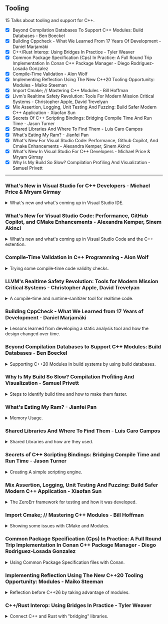 <!--
// cSpell:ignore Qlibs fftw rtsan noundef dispatchv resultv Wfunction Wperf nonallocating Wunknown perfetto IWYU Wirth valgrind dhat jemalloc lfoo Xlinker lopencv Luabind chaiscript monostate libfuzzer lclang fuzztest cxxmodules RTTR repr rustc
-->

<link rel="stylesheet" type="text/css" href="../../markdown-style.css">

## Tooling

<summary>
15 Talks about tooling and support for C++.
</summary>

- [x] Beyond Compilation Databases To Support C++ Modules: Build Databases - Ben Boeckel
- [x] Building Cppcheck - What We Learned From 17 Years Of Development - Daniel Marjamäki
- [x] C++/Rust Interop: Using Bridges In Practice - Tyler Weaver
- [x] Common Package Specification (Cps) In Practice: A Full Round Trip Implementation In Conan C++ Package Manager - Diego Rodriguez-Losada Gonzalez
- [x] Compile-Time Validation - Alon Wolf
- [x] Implementing Reflection Using The New C++20 Tooling Opportunity: Modules - Maiko Steeman
- [x] Import Cmake; // Mastering C++ Modules - Bill Hoffman
- [x] Llvm's Realtime Safety Revolution: Tools For Modern Mission Critical Systems - Christopher Apple, David Trevelyan
- [x] Mix Assertion, Logging, Unit Testing And Fuzzing: Build Safer Modern C++ Application - Xiaofan Sun
- [x] Secrets Of C++ Scripting Bindings: Bridging Compile Time And Run Time - Jason Turner
- [x] Shared Libraries And Where To Find Them - Luis Caro Campos
- [x] What's Eating My Ram? - Jianfei Pan
- [x] What's New For Visual Studio Code: Performance, Github Copilot, And Cmake Enhancements - Alexandra Kemper, Sinem Akinci
- [x] What's New In Visual Studio For C++ Developers - Michael Price & Mryam Girmay
- [x] Why Is My Build So Slow? Compilation Profiling And Visualization - Samuel Privett

---

### What's New in Visual Studio for C++ Developers - Michael Price & Mryam Girmay

<details>
<summary>
What's new and what's coming up in Visual Studio IDE.
</summary>

[What's New in Visual Studio for C++ Developers](https://youtu.be/Ulq3yUANeCA?si=voZfhAjwwzOx_544), [event](https://cppcon2024.sched.com/event/1gZgR/whats-new-in-visual-studio-for-c-developers), [slides](https://github.com/CppCon/CppCon2024/blob/main/Presentations/What's_New_in_Visual_Studio_For_Cpp_Developers.pdf)

The yearly talk by the Visual Studio team in Microsoft

#### Productivity

Github Copilot will be bundled with visual studio, mainly as a chatbot and editor suggestion. requires license from github. combines context from the project and opened files. we can also add context to the project with the ".github/copilot-instructions.md" file.\
We can ask copilot to improve memory layout for our classes, or to ask it to reduce the build time (with build insight).

> Build Insights - Analyze and optimize your build
>
> - Detailed analytics about your C++ builds
> - Integrated into Visual Studio
> - Visualize your include tree
> - Identify "expensive" included files
> - Find inlined functions that bloat your binaries

#### Game Development

direct support for unreal engine 5 projects, better integration and a dedicated toolbar.

#### MSVC Toolchain

improved support for C++23 features, work towards C++26 features. improvements to the address sanitizer, also integrated with copilot.\
better integration with the vcpkg package manager.

#### Debugging, Cross-Platform & Source Control

> - CMake Debugger in Visual Studio
> - Remote File Explorer for Linux
> - Target View Improvements
> - Automatically Install WSL from Visual Studio
> - Debug Linux Console Apps in Integrated Terminal

Better source control integration with popular repository hosting platforms. more copilot stuff to create commit messages.\
Better experience for connecting to remote server systems. also running tests on remote machines and modify files over there.

</details>

### What's New for Visual Studio Code: Performance, GitHub Copilot, and CMake Enhancements - Alexandra Kemper, Sinem Akinci

<details>
<summary>
What's new and what's coming up in Visual Studio Code and the C++ extention.
</summary>

[What's New for Visual Studio Code: Performance, GitHub Copilot, and CMake Enhancements](https://youtu.be/pjarNT2YgSQ?si=Q5n85mH93Q3Ppxzu), [event](https://cppcon2024.sched.com/event/1gZgQ/whats-new-for-visual-studio-code-performance-github-copilot-and-cmake-enhancements), [slides](https://github.com/CppCon/CppCon2024/blob/main/Presentations/What's_New_For_Visual_Studio_Code.pdf).

github copilot integration, cmake, etc...

adding fuzzy search support, making intelliSense faster, faster project start up.

chat copilot context using participants in the chat, commands with the `/` prefix like "/fix", "/explain" and "/tests".

better cmake presets, workflows. multi window support.

support for LLMs for vsCode extensions - language model API. chat participants and API changes.

</details>

### Compile-Time Validation in C++ Programming - Alon Wolf

<details>
<summary>
Trying some compile-time code validity checks.
</summary>

[Compile-Time Validation in C++ Programming](https://youtu.be/jDn0rxWr0RY?si=h6p5wxMOovSG-iDh),[slides](https://github.com/CppCon/CppCon2024/blob/main/Presentations/Compile-Time_Validation.pdf), [event](https://cppcon2024.sched.com/event/1gZgF/compile-time-validation).

starting with some definitions by ISO or wikipedia:

> - Software Validation: - "Confirmation, through the provision of objective evidence, that the requirements for a specific intended use or application have been fulfilled"
> - Security "Resistance to intentional, unauthorized act(s) designed to cause harm or damage to a system"
> - Memory Safety - "Memory safety is the state of being protected from various software bugs and security vulnerabilities when dealing with memory access, such as buffer overflows and dangling pointers"
> - Software Safety - Ability of software to be free from unacceptable risk. [...] It is the ability of software to resist failure and malfunctions that can lead to death or serious injury to people, loss or severe damage to property, or severe environmental harm."

we can have memory safety issues, such as memory invalidation (through pointers, references, iterators) or going out of bounds. we can also have options for arbitrary code injections from user input.

```cpp
void foo() {
    vector<int> vec = { 0, 1, 2, /*...*/ };
    auto& ref = vec[0];
    vec.push_back(42);
    cout << ref; // ref may be invalid
}

void foo() {
    int index, value;
    cin >> index >> value;
    vector<int> vec = { 0, 1, /* ... */ };
    vec[index] = value;
}

void foo() {
    string str;
    cin >> str;
    db.run("SELECT * FROM Users WHERE name = " + str);
}
```

different kinds of application have different performance needs and focuses, some require low latency, some must have high throughput and scalability, while others focus on battery usage or electricity consumption.

validations can be done before executing the code (static, compile time) or during (runtime). compile time checks are a subset of static checks.

for example, we can have this code, a potential out-of-bounds access, we can check this statically, but there's also a runtime bounds check with the <cpp>at()</cpp> method of the container.

```cpp
void foo1(){
    std::vector<int> vec = get_vec();
    size_t index = get_index();
    vec[index] = 42;
}

void foo2(){
    std::vector<int> vec = get_vec();
    size_t index = get_index();
    vec.at(index) = 42;
}
```

for performance, we can run checks during the program execution or analyze the source code to detect possible bottlenecks.

```cpp
void must_be_fast_runtime() {
    using namespace std::chrono;
    auto start = high_resolution_clock::now();
    /*...*/
    auto end = high_resolution_clock::now();
    validate_performance(start, end);
}

void must_be_fast() {
    /*...*/
    can_slowly_read_huge_file();
}
```

#### Compile-time Validation

> Detecting errors early in the development pipeline reduces costs, saves time, minimizes risk, and improves efficiency.

we want to detect the error as soon as possible, and have the error be clear, informative and accurate.\
we sometimes need to choose between having high performance and flexible programs and having safe programs. C++ is usually used for cases that need the high-performance of a low-level language. we can have error detection at compile time with error reporting at runtime.

```cpp
void foo_1() {
    auto error = detect_error();
    if (error) {
        report_error(error);
    }
}

void foo_2() {
    constexpr auto error = detect_error();
    if constexpr (error) {
        report_error(error);
    }
}
```

one limitation of <cpp>static_assert</cpp> is that it must use string literals, which limits the information that can appear in the error message.

```cpp
void foo() {
    constexpr auto error = detect_error();
    static_assert(!error, "error message");
}
```

we can try working around this by using templates, this prints out the custom error object, but the error itself is the <cpp>sizeof</cpp> comparison.

```cpp
struct custom_error {};
void foo() {
    constexpr auto error = std::optional(custom_error{});
    if constexpr (error) {
    report_error<*error>();
    }
}

template<auto error>
constexpr auto report_error() {
    static_assert(sizeof(error) == 0);
}
```

our next attempt moves the error struct into the error line, and we can add custom compile time fields to our error.

```cpp
inline constexpr auto always_false = sizeof(error) == 0;
template<auto error>
constexpr auto report_error() {
    static_assert(always_false<error>);
}

struct invalid_index {
    int index;
};
report_error<invalid_index{42}>();
```

we can also use a fixed width string, but this has different behavior in clang/gcc and MSVC.

```cpp
template<int N>
struct fixed_str {
    constexpr fixed_str(const char(&str)[N]) {
        std::copy(str, str + N, data);
    }

    char data[N] = {};
};

report_error<fixed_str("Hello Cppcon :)")>();
```

for C++26, we can use user generated errors in static asserts, this requires an object with the `.size()` and `.data()` members.

#### Compile-Time Unit Tests

> Unit tests are automated tests written to validate that individual components of a program function as expected. Some C++ computations run at compile-time by using constexpr, consteval, or template metaprogramming.\
> These compile-time components can also be tested at compile-time.

we can simply write tests as <cpp>static_assert</cpp> statements, inside immediately invoked lambdas.

```cpp
static_assert(([]{
    static_assert(foo() == 42, "test failed");
    // more unit tests
}(), true));
```

or we can use a library such as <cpp>Qlibs++</cpp> to do components and fetuses validation.

#### Consistency Validation

we can make sure we always update the switch statement for enums, so we don't add a default case. we can use the <cpp>magic_enum</cpp> library to count the number of actions.

```cpp
enum class action {
    jump,
    fly
};
void on_action(action user_action) {
    switch(user_action) {
        static_assert(magic_enum::enum_count<action>() == 2);
        case action::jump:
            jump(); break;
        case action::fly:
            fly(); break;
    }
}
```

we could also convert the switch statement to a `magic_enum::enum_switch` which uses compile-time switch statement and makes sure all cases are handled.

the C++26 reflection proposal would allow use to do the same thing natively.

```cpp
template<class E>
constexpr auto enum_switch(auto callback, E arg) {
    return [: expand(enumerators_of(^E)) :] >> [&]<auto value>() {
        if (arg == [:value:]) {
            return callback.template operator()<[:value:]>();
        }
    };
}
```

#### Functional Programming and Metaprogramming

> - Immutability: Data is immutable, meaning once created, it cannot be changed. Instead of modifying existing data, you create new data structures with the desired changes.
> - Function Composition: Combining simple functions to build more complex functions. This is often done using function composition operators.
> - Monads: Encapsulates computations with context, allowing for the chaining of operations while managing side effects or state through a standardized interface.

function composition can allow us to validate the composed function properties and of the arguments.\
(something about <cpp>std::expected</cpp>).

using chain of context to detect dangling pointers.

we can combine functional programming with Stateful Metaprogramming.\
doing some stuff to detect issues during compile time - code branches, state changes, etc..\
tracking state, actions, changes in a meta-programming compile time operations and applying rules on them. for example, implementing Rust reference-borrowing checks. at any point in time, an object can have multiple read reference, or a single mutating reference. having a two mutating references is invalid, and so is having a mutating reference and a reading reference.\
control flow validation, pointer validation, performance validation (using a slow allocator when a faster one could be used instead).

C++26 reflection will make recording actions much easier and more generic, and allow us better rules, and we could create the proxy types through it.

#### Circle - Lifetime Safety

<cpp>Circle</cpp> is a C++ compiler extention by *Sean Baxter* with language extensions, we can mark functions and blocks as safe and unsafe, which would allow/disallow some operations, there are also rules for lifetime annotations.

there are other proposals for safety features in the C++ language.
</details>

### LLVM's Realtime Safety Revolution: Tools for Modern Mission Critical Systems - Christopher Apple, David Trevelyan

<details>
<summary>
A compile-time and runtime-sanitizer tool for realtime code.
</summary>

[LLVM's Realtime Safety Revolution: Tools for Modern Mission Critical Systems](https://youtu.be/KvhgNdxX6Uw?si=dPZCqvjyq11Rq3kq), [slides](https://github.com/CppCon/CppCon2024/blob/main/Presentations/LLVMs_Realtime_Safety_Revolution.pdf), [event](https://cppcon2024.sched.com/event/1gZgL/llvms-realtime-safety-revolution-tools-for-modern-mission-critical-systems), [realtime sanitizer repository](https://github.com/realtime-sanitizer/rtsan).

#### Realtime Programming

definition - provide the right answer in the right time. consequences of dropping a deadline can be missing data (input or output), and can be life threatening in critical applications.

> Real-time programs must guarantee response within specified time constraints, often referred to as "deadlines".
>
> Worst case execution time must be..
>
> 1. deterministic
> 2. known in advance
> 3. independent of input data
> 4. shorter than the given deadline

for example, <cpp>malloc</cpp> is usually 10 nanoseconds (ns), but can also take up to 1,000,000 ns in some cases. this means it can't be used when deadlines are in the range of milliseconds.\
there are other knows calls with non-determistic execution time, they also block the progress of the processing. therefore, they are prohibited for real time programming.

1. system calls
2. allocations
3. <cpp>mutex</cpp> locks/unlocks
4. thrown exceptions
5. Indefinite waits (CAS loops, infinite loops)
6. others...

CAS - compare and swap.

it's sometimes easy to find the violations, but for other cases, the violation might be inside 3rd party code, or depend on the use case. for example, operating on a container might mean allocating a new node or triggering a resize, or calling a destructor. even a lambda might be creating <cpp>std::function</cpp> object under the hood. and even when a piece of code is safe when you use it, it might be changed by someone else and become non-deterministic, and we never know what happens in 3rd party libraries.

```cpp
void process_audio()
{
    numbers[1] = 2; // what kind of container is this?
}

void dispatch()
{
    auto const x = input_array(); // what if this changes?
    auto const y = output_array();

    post_report([x,y](auto & data) { 
        data.input = x;
        data.output = y;
    }); // does this allocate?
}

void process_audio()
{
    fftw_execute(plan); // third party library
}
```

#### Existing Strategies

we currently need to rely on

> - Shared experience
> - Code review
> - Profilers and debuggers
> - <cpp>static_assert</cpp>
> - Documentation

which have the problems of...

> - Getting experience takes a long time
> - Code review is prone to human error
> - Profiling/debugging is a manual process
> - Static assertions are limited
> - Documentation goes out of date
> - What about pre-built dependencies?

what if we could have a tool? something that can detect violations, even from code we bring from elsewhere? we would want it to be part of the pipeline.\
there are two tools coming soon:

1. RealtimeSanitizer - runtime
2. Performance Constraints - compiletime

#### RealtimeSanitizer

using sanitizers is important, in this example, an address sanitizer (`clang++ -fsanitize=address main.cpp`) would detect that we use the wrong index.

```cpp
#include <vector>
int main()
{
    auto v = std::vector<int> (16);
    return v[16];
}
```

so, we would like a sanitizer to detect code that isn't realtime safe in the manner (`clang++ --fsanitize=realtime main.cpp`), we declare the realtime functions with an attribute <cpp>[[clang::nonblocking]]</cpp>.

```cpp
float process(float x) [[clang::nonblocking]]
{
 auto const y = std::vector<float> (16); // this allocates!
 //...
}
```

Under the hood, the sanitizer instruments and intercepts the calls, and replaces any known blocking calls with errors. this a two step process, compiling and tracking with a runtime library.

(something like this)

```cpp
void __rtsan_realtime_enter() { /**/ }
void __rtsan_realtime_exit() { /**/ }

INTERCEPTOR (void *, malloc, size_t size) {
 if (is_in_realtime_context()):
 print_stack_and_die("malloc");
 return REAL(malloc)(size);
}

/* original code*/
int dispatch() [[clang::nonblocking]]
{
    return calculate_result();
}

/* compiled with sanitizer */
define noundef i32 @_Z8dispatchv() #1 
{
    call void @__rtsan_realtime_enter()
    %1 = call noundef i32 @_Z16calculate_resultv()
    call void @__rtsan_realtime_exit()
    ret i32 %1
}
```

in most cases, these calls are defined in the <cpp>libc</cpp> library, and are calling the kernel.

- allocations
- threads and sleep
- fileSystems and streams
- sockets

#### Performance Constraints

we also have compile time approach, we define the code we want to constrain, and compile with special flags.

attributes:

- <cpp>[[clang::nonallocating]]</cpp>
- <cpp>[[clang::nonblocking]]</cpp>

compilation flags:

- `-Wfunction-effects`
- `-Wperf-constraint-implies-noexcept`

this is an hierarchy, not blocking implies not allocating, which requires the call to not throw exceptions (<cpp>noexcept</cpp>).\
the "perf-constraint-implies-noexcept" flag warns that we didn't mark the functions as not throwing, while the "function-effects" flag checks that all our marked functions only call functions with the same contraint or stricter.\
To make things easier, if the called function is defined in the same translation unit, the compiler can infer if the function satisfies the requirements, even without explicitly marking it. for 34d party libraries, we can override this be declaring the function again and adding the attribute. this is a risky behavior, and can cause compilation to pass, even if the called function uses non realtime calls inside it.

```cpp
// third_party.h
void defined_elsewhere();

// main.cpp
void defined_elsewhere() [[clang::nonblocking]] // manual declaration, after careful review of the source code

void process() [[clang::nonblocking]] {
 defined_elsewhere();
}
```

note: neither the compilation nor the sanitizer can guarantee realtime performance. there are known blind spots:

> - No guarantee of processor time.
> - No guarantee your code runs faster than allotted time.
> - No detection of hand-written assembly system calls.
> - Not all libc wrapper functions implemented.
> - No detection of nondeterministic loops.
>   - Infinite loops
>   - Nondeterministic loops (CAS - compare and swap)
> - MisDeclared functions. (for performance constraints)

#### Comparing and Contrasting

the two tools are designed to work together, and to solve the same problem, but there are some differences.\
one is compile time, one is runtime, for the runtime sanitizer, it only detects code that runs, so it needs to hit every path (code coverage). the sanitizer is more prone to false negatives (misses) - if the blocking path isn't hit, or if the system call isn't yet intercepted, we might miss it. the performance constraints is stricter, and can lead to false positives (false alarm), for example, clearing and then pushing to a <cpp>std::vector</cpp> might be non-blocking, if the container is known to have enough capacity reserved. the two tools would produce different results.

```cpp
int main()
{
    std::vector<int> v;
    v.reserve(512);
    dispatch(v);
}

void dispatch(vector<int>& v)
// noexcept[[clang::nonblocking]]
{
    v.clear();
    v.push_back(3);
}
```

Both options have costs, the runtime sanitizer has run costs, intercepting calls, adding some operations, and can interfere with inlining optimizations. there are additional checks for determining if we are inside a nonblocking context.  the compile-time flags require converting the code, adding the attributes all across the codebase. adding the attribute on one function can cascade to require adding it on many more functions, since they are called internally.\
both options can be disabled locally, either with a macro to disable the compilation flags, or an special object to disable runtime checks (uses RAII).

```cpp
// macro to allow non blocking
#define NONBLOCKING_UNSAFE(...) \
 _Pragma("clang diagnostic push") \
 _Pragma("clang diagnostic ignored \"-Wunknown-warning-option\"") \
 _Pragma("clang diagnostic ignored \"-Wfunction-effects\"") \
 __VA_ARGS__ \
 _Pragma("clang diagnostic pop")

void process() noexcept [[clang::nonblocking]]
{
 NONBLOCKING_UNSAFE(foo()); // use macro
}

#include <sanitizer/rtsan_interface.h>

void lock_error_mutex(std::mutex& m)
{
    __rtsan::ScopedDisabler disabler{}; // disable sanitizer
    m.lock();
}

void process() noexcept [[clang::nonblocking]]
{
    if (buffer_overflow) 
    {
        lock_error_mutex(m);
    }
}
```

for now, the compiletime performance constraints is only used with llvm (clang), so other compilers like gcc can't use it yet. for the runtime sanitizer, it can be used as a standalone by enabling a flag and inserting a special object (also RAII) in the code anywhere the attribute would gone into. we need to build and link the code with the library.
</details>

### Building CppCheck - What We Learned from 17 Years of Development - Daniel Marjamäki

<details>
<summary>
Lessons learned from developing a static analysis tool and how the design changed over time.
</summary>

[Building Cppcheck - What We Learned from 17 Years of Development](https://youtu.be/ztyhiMhvrqA?si=oZ57Lnm5h9zqvrgQ), [slides](https://github.com/CppCon/CppCon2024/blob/main/Presentations/Building_Cppcheck.pdf), [event](https://cppcon2024.sched.com/event/1gZdy/building-cppcheck-what-we-learned-from-17-years-of-development), [cppCheck repository](https://github.com/danmar/simplecpp).

the creator of CppCheck, a static analyzer tool. There is a focus on keeping the library portable, so it shouldn't require the latest cpp version.

there was a problem with static analysis tools, they didn't play well with compiler extensions, and they would have a high rate of false positives.\
the development of the tool started with perl and regular expressions (regex), but quickly moved to be written in C++ itself. started with simple checkers to find common problems:

> - Look for `X >= '0' && X <= '9'` and recommend to use <cpp>isdigit</cpp> instead.
> - Warn if <cpp>memset</cpp> is used on class
> - Warn about includes that are not needed
> - Redundant condition: `if (ptr) delete ptr;`
> - Member variable that is not initialized in constructor

this was accomplished with token list, part of which was to keep the tool compiler agnostic, so it doesn't matter if there are compiler extensions.\
there was a spike in downloads of the tool when a wikipedia page about static analyzers was created (and included cppCheck), this also brought more bug reports and fixes.

over time, there was more power in the infrastructure, rather than in the individual checkers, this includes a symbol database, also instantiating templates and using inline code to reduce cpu. next they add an AST (abstract syntax tree), and a generic dataflow analysis. adding valueTypes analysis.

in 2014, they found a bug in libXFont library that could allow unprivileged user to attain root privileges in some cases. the bug was 22 years old, and this also caused a rise in attention to the tool. the bug is that using sscanf can allow for overwriting data if the buffer isn't large enough.

```cpp
char charName[100];

if (sscanf((char *) line, "STARTCHAR %s", charName) != 1) {
    bdfError("bad character name in BDF file\n");
    goto BAILOUT; /* bottom of function, free and return error */
}
```

The philosophy of the tool changed over time, it started with the goal of not having false positives, but this changed to also warn on "potential" problems (like portability issues) and depend on configurations.\
The tool is continuously checked on real code - the debian linux distribution. they checks the packages from the source code using both the current and previous versions of cppCheck (regression testing). there are probably many false positives in the results, but there are also real bugs.

the tool started as a side project, but eventually became a commercial product under a new company. there are now two versions of the tool, the open source cppCheck and the commercial cppCheckPremium, with additional coding standards, extra checkers and customer support. the commercial version is certified by TUV.

one question from the audience is about the challenges, how to keep it compiler agnostic, how to handle template and macros (preprocessors).
</details>

### Beyond Compilation Databases to Support C++ Modules: Build Databases - Ben Boeckel

<details>
<summary>
Supporting C++20 Modules in build systems by using build databases.
</summary>

[Beyond Compilation Databases to Support C++ Modules: Build Databases](https://youtu.be/GUqs_CM7K_0?si=sl94_m0I0DyEcxnb), [slides](https://github.com/CppCon/CppCon2024/blob/main/Presentations/Beyond_Compilation_Databases_to_Support_Cpp_Modules.pdf), [event](https://cppcon2024.sched.com/event/1gZg8/beyond-compilation-databases-to-support-c-modules-build-databases).

part of CMake development

#### What Are Compilation Databases?

compilation databases are simple json files with multiple objects in an array.

[clang specification](https://clang.llvm.org/docs/JSONCompilationDatabase.html)

> Each object describes a single command
>
> - Working directory
> - Input file
> - Output file (optional)
> - Arguments (list of strings) or command (single string, shell escaped)

they are generated by the build system, and usually work, but can have problems when using multiple configurations (target, release/debug) and can have some additional problems, like how the shell commands are escaped (difference for linux, windows cmd and powershell), and some other stuff.

#### How Do Modules Change The Status Quo?

> Modules complicate C++ compilation.\
> Basically inherit the Fortran 90 modules compilation model.
>
> - Importing a module requires files generated during compilation of another TU (the "BMI")
>   - BMI: built module interface, binary module interface
>   - Also "CMI" for "compiled module interface"
> - Similarities
>   - BMIs are compiler-specific
>   - Lookup based on in-source identification (filenames are meaningless)
> - Differences in details
>   - Fortran supports "submodules" and exporting multiple modules per TU
>   - C++ has "partitions" and flags need to agree between the BMI and importer

problems with the Fortran modules definitions...

working with the example, define library A, which use a file that provide a module, and some files which dont, and we compile the library as c++20.

```CMake
add_library(A)
target_sources(A
    PRIVATE
        a2.cpp a3.cpp
    PRIVATE
        FILE_SET CXX_MODULES
        FILES
        a1.cpp)
target_compile_features(A PUBLIC cxx_std_20)
```

CMake scans the files to build the dependencies graph, seeing which files provide a module and which files import it (and therefore must delay compilation).\
in the next example, we have three libraries: A, B and C, B links with A, and C links with B.

```CMake
add_library(A)
# add sources to A

add_library(B)
# add sources to B
target_link_libraries(B PRIVATE A)

add_library(C)
# add sources to C
target_link_libraries(C PRIVATE B)
```

we have some issues which prevent us from incorporating modules.

> What is missing? (for modules)
>
> - Ordering between commands
> - Information about module usage
>   - Currently CMake "smuggles" through module mapper files (basically response files)
>   - These files are referenced by but not necessarily present with the compilation database
> - Visibility of modules
>   - Just because we have A.mod doesn't mean anything can use it
>     - Might be private to its target
>     - Might not be linked by the target owning the source in question
> - Flag compatibility questions
>   - -std=c++26 in importer P and -std=c++23 in importer Q
>   - Different BMIs for different flags!

#### Build Databases

The idea is to cover the gaps, rather than just a list of objects, we have more data in the file and group it diffenfly.

> - Group commands into "sets"
> - Ordering and module usage
>   - Includes information on modules provided and required by the TU in question
> - Visibility of modules
>   - TUs are tagged with a flag to indicate whether it can be used outside of its target
> - Flag compatibility
>   - Sets belong to "families"
>   - Each instance of a family's set is a different flag compatibility view of the set (e.g., CMake configuration or importer-influenced flags)

the schema of the new file include the version and revision at the top level, and the sets. a set has a name and family name, a list of visible sets and the translation units.\
The translation unit objects has the required data about the object, source, work directory, build arguments and whether it provides or requires modules.\
The file is versioned, a major version change indicates adding fields in a way that changes the semantic meaning of the contents. a minor version indicates a change that doesn't affect a correct interpretation of the content.\
Sets are globally unique, they are mapped into build targets, Translation units define the way to build something.

This is still a work in progress, CMake 3.31 will have experimental support, and there is a suggesting for the ISO standardization.

```CMake
set(CMAKE_EXPERIMENTAL_EXPORT_BUILD_DATABASE 4bd552e2-b7fb-429a-ab23-c83ef53f3f13)

# Initialize the EXPORT_BUILD_DATABASE property on targets
set(CMAKE_EXPORT_BUILD_DATABASE 1)

find_package(WithModules)

add_library(A)
# add sources to A
target_link_libraries(A PRIVATE WithModules::WithModules)
```

describing the future work - tooling, IDEs, adding header unit support, better argument representation.

(audience questions)

</details>

### Why Is My Build So Slow? Compilation Profiling And Visualization - Samuel Privett

<details>
<summary>
Steps to identify build time and how to make them faster.
</summary>

[Why Is My Build So Slow? Compilation Profiling And Visualization](https://youtu.be/Oih3K-3eZ4Y?si=6OaOAxoW1Rp9UALu), [slides](https://github.com/CppCon/CppCon2024/blob/main/Presentations/Why_is_my_Build_so_Slow.pdf), [event](https://cppcon2024.sched.com/event/1gZf4/why-is-my-build-so-slow-compilation-profiling-and-visualization).

#### Visualization

Visualizing compilation with Ninja and Clang and writing code the compiles faster, but not how to speed up compilers themselves.\
In general, compilation increases with the lines of code, and as programs are developed, it usually gets more complicates and has more code. in the real world, compilation times wane, they go up and go down, but the general trend is upwards. eventually it becomes a problem that build times break the productivity flows, and then there's a period of reducing build times, and the cycle repeats.

When Ninja builds the program, it outputs a "ninja_log" file. this file tracks start/stop times for each output files (with a hash of the command used to build it). we can take this file and use "perfetto" as an interactive trace viewer tool. it uses the chrome event tracing format (json). we can dump the file into the visualizer to see basic view of the build. if we want more information, we can use the clang `-ftime-trace` flag when building the software, and then we will get a detailed traces file for each source file.\
newer versions of the ninja_log files require conversion using "ninjaTracing" python tool, and can combine with the time traces files for a more complete view.

#### Single File Compilation

we start with a simple example.

```cpp
#include <iostream>

int main()
{
    std::cout << "Hello, world" << std::endl;
}
```

the preprocessor `#include <iostream>` copies around 69,000 lines of code into the file. we can also see this if we run only the preprocessor (`-E` flag in clang and gcc) and look at the processed file and check the size. we can then compile the file normally and see where the time was spent.

```sh
clang main.cpp -stdlib=libc++ -E &> prep_main.cpp
du -sh main.cpp # disk usage 4.0Kb
du -sh prep_main.cpp # disk usage 2.9Mb
clang main.cpp -stdlib=libc++ -ftime-trace
```

we see that most of the time is spent processing the included header file, so this is where we can gain speed ups.

> - Refactor massive header files
>   - Having smaller header files gives consumers a better chance at including only what's strictly necessary for them
> - Forward declarations
>   - Requires no external tooling
>   - Frowned upon for entities defined in another project
>   - Can obfuscate dependencies
> - Include What You Use
>   - [IWYU Project](https://github.com/include-what-you-use/include-what-you-use)

the next example is about using templates, in this example, we have recursive template and a specialization.

```cpp
#include <iostream>

template <int N>
struct Sum {
    static const int value = N + Sum<N - 1>::value;
};

template <>
struct Sum<0> {
    static const int value = 0;
};

int main()
{
    std::cout << Sum<5>::value << std::endl;
}
```

We can use the [cpp insights](https://cppinsights.io/) tool and see that we actually instantiate a template for each value of N from 5 to 0. if we had a massive number in the template, the compiler would have to create those lines, and then parse them. we want faster run-time, so we pay for it with compilation time.

> Templates - Recommendations
>
> - Consider whether you need to use Template Meta Programming
>   - <cpp>constexpr</cpp> and <cpp>consteval</cpp> can go a long way
>   - Is there a way to more directly express intent to the compiler?
> - Re-evaluate your API
>   - Do you need to be generic over that extra type?
>   - Can you eliminate recursion?

with layered template, one instantiation can cause many many templates to be created and bloat the file.

#### Project Level Compilation

we can use the "ClangBuildAnalyzer" tool together with trace files for a high level overview of hot spots:

> - Files that took longest to parse
> - Templates that took longest to instantiate
> - Functions that took longest to compile
> - Expensive headers (with include chains!)

(it also supports incremental builds)

translation units are the "final representation" of the source code before the compiler creates the abstract syntax tree. this happens after including other files, templates instantiations and inline functions.

```cpp
// templates.hpp
#include <iostream>
template <int N>
struct Sum {
    static const int value = N + Sum<N - 1>::value;
};

template <>
struct Sum<0> {
    static const int value = 0;
};
```

if we have three files that include this file and use the template, each translation unit needs to do the same thing, we pay for the actions again and again for each file.

```cpp
// some other file: a.cpp, b.cpp, c.pp
#include "templates.hpp"

Sum<8192>::value;
```

we aren't protected by `#pragma once` or header guards, they exist to prevent multiple definitions, but they happen after the expansion.\
C++20 modules can help eliminate redundant parsing. this also applies for pre-compiled headers. the headers are compiled once and reused for the next file.

If we look at this in insulation, it's sometimes faster to do the duplicate work in parallel threads than wait for the pre-compiled header to complete. but in many cases, the free threads can be used for other work. so it depends on our project structure.

> Poor Dependency Management
>
> - Builds should be purely functional
>   - Single-core and parallel builds should just work
> - Avoid large dependency bottlenecks
>   - Can force the build to be synchronous
>   - Especially important when generating code (i.e., Protobuf)
> - Prefer smaller targets
> - Explicitly expressed dependencies enables efficient hardware utilization while maintaining build correctness

There is also an effect for passing Include headers to the compiler, if we have too many files in the `-I` flag, the effect can be non-linear, interacting with the filesystem isn't free, and caches can max out and that causes performance issues.

#### Project Level Analysis

Perfetto allows us to query the build times using SQL.

> "How much of the build is spent including this specific header?"

```SQL
WITH our_headers AS (
SELECT DISTINCT arg_set_id, display_value
FROM args
WHERE KEY = 'args.detail'
AND (display_value LIKE 'my_header.h')
) SELECT SUM (slice.dur) / 1e+9 AS duration_sec, COUNT (*) AS occurrence_count
FROM our_headers
JOIN slice
ON our_headers.arg_set_id = slice.arg_set_id
```

the proposed flow is to first identify the expensive parts of the code, and then make a decision. it might be possible to remove the code entirely, and if not, then to refactor it, and if that's not possible, perhaps move it to a module. it's also entirely possible that the code is simply expensive to build.\
optimizing build times is a lot of work, so the focus should be on low-hanging fruit with high value. after the easy stuff is done, there are higher-order solutions.

> - Do less work
>   - Incremental build
>   - Use a package manager
> - Compiler caching
> - Throw hardware at it
> - Distributed builds

there are sayings from the 90's about the issue:

> - What Andy Giveth, Bill Taketh Away
>   - Andy and Bill's Law - "New software will always consume any increase in computing power that new hardware can provide"
> - Wirth's law - "Software is getting slower more rapidly than hardware is becoming faster"

audience question about unity builds, optimizing for compilation resources (memory usage instead of time), other suggestions like using the PIMPL idiom (pointer to implementation), abusing forward declarations.

</details>

### What's Eating My Ram? - Jianfei Pan

<details>
<summary>
Memory Usage.
</summary>

[What's Eating My Ram?](https://youtu.be/y6AN0ks2q0A?si=8T9qdRDSh__LtwrC), [slides](https://github.com/CppCon/CppCon2024/blob/main/Presentations/What%E2%80%99s_eating_my_RAM.pdf), [event](https://cppcon2024.sched.com/event/1gZdx/whats-eating-my-ram).

a story about running out of RAM, a stateless application that suffered from high memory usage. high memory usage requires more swaps (reducing performance), can lead to OOM error and the service going down, and the impact is also felt with other processes using the same resource.

the first thing to do is to find the top memory consumers with the shell command `top -o RES`, it's better to have a dashboard that shows the consumption over time. since the service is supposed to be stateless, we only expect the memory usage to increase with the scale of requests, but since the number of requests didn't change, it must mean the problem is in the code. we look at the memory allocator and the operating system, and we should recall how the virtual memory is divided.

- Kernel
- stack
- heap
- data and text

> - Arena: a structure that is shared among one or
more threads.
> - Heap: a contiguous region of memory subdivided into chunks.
> - Chunk: a range of memory of various sizes allocated to the application.

the two function calls are <cpp>mmap</cpp> and <cpp>sbrk</cpp>. we have overview of allocated and free chunks. freeing chunk of memory doesn't return it to the operating system, it remains allocated to the application. chunks are managed by bins according to their sizes.

> <cpp>malloc</cpp> algorithm:
>
> - If the appropriate bin has a chunk in it, use that
> - If no chunk is available, create a new chunk(<cpp>sbrk()</cpp>: extends the heap)
> - If the request is large enough (*M_MMAP_THRESHOLD*): <cpp>mmap</cpp> request memory directly from OS
>
> <cpp>free</cpp> algorithm:
>
> - Place the free chunk in the appropriate bin
> - If this chunk is adjacent to another free chunk, combine
> - If this chunk is mapped: munmap

there are two problems: memory leak and memory fragmentation.

#### Memory Leaks

A memory leak means that memory which is no longer needed isn't released, it can happen if we forget to free heap memory, or if we just continue adding data to a container. this can also happen if we forget to mark a virtual class with a virtual destructor or when there are circular references.\
there are tools for detecting leaked memory, we can inject a test allocator to our standard containers. this approach can be done selectively, but that means it requires manually changing the code and re-compiling. we could also use an address sanitizer (`-fsanitize=address`), which still requires re-compiling the code, but it has some memory overhead. there are also the valgrind tools, which don't require compilation, but are much slower than the other tools and even more memory intensive. each tool provides different results, some provide a final report, while other have more detailed data over time (snapshots).

> Memory Leaks Tips:
>
> - "Static" leaks may hide the real issue – we need enough traffic for profiling.
> - They are all good tools, but for different cases.
> - Catch the problem in earlier stages – Integrate AddressSanitizer in CI.
> - Install the tools so we can start profiling easily.
> - Care about the lifecycle and ownership of what we allocate

#### Fragmentation

> "You try to allocate a big block and you can't, even
though you appear to have enough memory free"

chunks are placed in a way that prevents reusing them after they are freed, so the heap needs more and more memory from the operating system. there is also internal fragmentation, in which we allocate large chunks but only use a small part of the data. we can estimate the ratio of external and internal fragmentation.

$$
External Fragmentation = 1 - LargestAlloctableBlock / TotalFreeMemory \\
Internal Fragmentation = 1 - AccessedBytes / TotalAllocatedBytes
$$

For External Fragmentation, we check what is the largest block we can allocate, we can use <cpp>mallinfo</cpp> (malloc info) to see the data. for Internal Fragmentation, we check how much of the allocated data is actually is used. we get the data from the valgrind tool with the `--tool=dhat` flag.

we want to reduce the fragmentation, or de-fragment the memory. there is no magic solution, at the hardware level, there is page-meshing, at the OS level there is the linux buddy system, and at the memory allocator level, we might pass some parameters to tune the performance, or use a different malloc implementation such as "jemalloc" and replace the allocator in our code. the best thing to do is to change the memory usage pattern in the application. local allocators can separate where long lived data is stored from the short lived data.

</details>

### Shared Libraries And Where To Find Them - Luis Caro Campos

<details>
<summary>
Shared Libraries and how are they used.
</summary>

[Shared Libraries And Where To Find Them](https://youtu.be/Ik3gR65oVsM?si=ago4Lx7jBGUA11nB), [slides](https://github.com/CppCon/CppCon2024/blob/main/Presentations/Shared_Libraries_and_Where_To_Find_Them.pdf), [event](https://cppcon2024.sched.com/event/1gZez/shared-libraries-and-where-to-find-them)

> From the point of view of a C++ developer, compiled code typically ends up in either:
>
> - The executables themselves
> - Static libraries
> - Shared libraries
>
> Libraries are a vehicle for "reusable" code code that can be  invoked by other libraries or applications (even from other languages)

the lecture covers:

- WHEN shared libraries are needed
- WHICH programs needs to locate shared libraries
- TOOLS to query, troubleshoot
- WHERE to find shared libraries

we can separate the "when" into phases, first into "build" and "run" phases, and then further division of configuring the build, static linking, dynamic linking and packaging application. the linker matches the library during the build phase, and the runtime linker matches it when running the application.

```sh
g++ my_program.cpp -o my_program # fails
g++ my_program.cpp -o my_program -lfoo # link with library
g++ my_program.cpp -o my_program -lfoo -Xlinker --verbose # verbose to show the search path
```

the linker has a search procedure, determining where the linker searches for the libray. the linker path is stored into the executable. it also stores the libraries that the executable needs

```sh
file my_program
readelf -l my_program | grep interpreter
readelf -d my_program
objdump -p my_program | grep NEEDED

ldd my_program # will run the libraries
```

a common occurrence is that our library is not in a default location, this can happen when the library is local to the project, when we use a different version from the one installed in the file-system, or when it's vendored in.

```sh
g++ my_program.cpp -o my_program -lfoo # library isn't at the default search path
g++ my_program.cpp -o my_program -L/opt/foo/lib -lfoo # add library path to the linker
./my_program # can't find foo library
LD_LIBRARY_PATH=/opt/foo/lib  # change environment variable
LD_DEBUG=libs ./my_program 
ld.so --library_path /opt/foo/lib ./my_program # invoke the application with linker and library path
g++ my_program.cpp -o my_program -L/opt/foo/lib -lfoo -Wl,-rpath,/opt/foo/lib # embed the library location and the run path into the executable
readelf -d my_program
```

there is also the case of transitive dependencies. creating a shared library and using it for an executable, there are indirect dependencies to consider. `RUNPATH` is a newer linux variable, but it only affects direct dependencies, unlike `RPATH` (which was deprecated). there is also `LD_LIBRARY_PATH`, but it has lower priority, some confusion.

Apple OS platforms are similar to linux, but not identical. the linker is still called `ld`, but there are other tools for file inspection, and there is a different search path behavior.\
Windows are also different, there are two files, one for the linktime (.LIB extention, not the same as static libraries) and one for runtime (.DLL), some other differences from linux and MAC-OS.

#### Build Systems

> Build systems: Why locate libraries?\
> The linker already tells us if it can't find a library.
>
> - We could just do `-lopencv_core` and let the linker fail if the library can't be found.
> - But we may see things like the following in our build scripts:
>   - `find_package(OpenCV)`
>   - `PKG_CHECK_MODULES([OPENCV], [opencv >= 2.0])`

package descriptor files allow us to work with build systems, do additional checks (versions, architectures, platforms, etc...), and fail early in the build process rather than wait for the entire build and link to finish.

CMake has a "build tree" and an "install tree", but again, it's different for windows. package managers like conan and vcpkg can help. something about bundling.
</details>

### Secrets of C++ Scripting Bindings: Bridging Compile Time and Run Time - Jason Turner

<details>
<summary>
Creating A simple scripting engine.
</summary>

[Secrets of C++ Scripting Bindings: Bridging Compile Time and Run Time](https://youtu.be/Ny9-516Gh28?si=hCmAgmtOiqwBW76k), [slides](https://github.com/CppCon/CppCon2024/blob/main/Presentations/Secrets_of_Cpp_Scripting_Bindings.pdf), [event](https://cppcon2024.sched.com/event/1gZf2/secrets-of-c++-scripting-bindings-bridging-compile-time-and-run-time).

SWIG - Simplified Wrapper Interface Generator, generates wrapper for multiple languages to integrate with C++. later expanded into ChaiScript.

other alternatives existed:

- <cpp>boost::python</cpp>
- Sol2
- Luabind

> Talk Goals:
>
> 1. You'll understand the challenges of bridging compile time <-> run time
> worlds
> 2. You'll understand one possible solution
> 3. You'll be able to pick up from the simple example and build your own
> simple scripting tool

#### ChaiScript

> ChaiScript:
>
> - Header-only scripting engine designed for embedding in C++
> - Automatic function / type deduction
> - Native script function <-> C++ Function interaction
> - Full support for exceptions
> - Just Works (TM)

[minimal example](https://godbolt.org/z/z33z3qqo)

```cpp
#include <chaiscript/chaiscript.hpp>

std::string helloWorld(const std::string &t_name) {
    return "Hello " + t_name + "!";
}
int main() {
    chaiscript::ChaiScript chai; // declare engine
    chai.add(chaiscript::fun(&helloWorld), "helloWorld"); // add function to script
    chai.eval(R"(puts(helloWorld("Bob"));)"); // evaluate script
} 
```

Since it was a header-only library, it was compiled with whatever flags the users had, which requires a lot of work to make it compatible with any configuration. it was also a project that led to learning a lot about the language and got the career started.

- Template Meta Programming
- Lambdas
- <cpp>constexpr</cpp>
- Static Analysis
- Compiler Warning Options
- Runtime Analysis
- Sanitizers
- Fuzz Testing

*cons_expr* is a later incarnation of the same idea, a scheme-inspired embedded scripting engine without dynamic allocations.

#### Building Our Own Scripting Engine

> Code Goals:
>
> 1. Simple
> 2. Succinct
> 3. Readable
> 4. Leverages the standard library
>
> Code Non-Goals
>
> 1. We are not worried about performance
> 2. We are not worried about compile-time
> 3. We are not worried about binary size

we have two parts that we need, the first is to register the function with the engine, the second is to call the registered function with runtime values.

##### Registering Functions

we want to be able to "add" various functions onto the engine, it needs to be able to handle different kinds of functions with different arguments and return types.

[starting example](https://godbolt.org/z/W8M7Wed7j)

```cpp
int add(int, int);
int abs(int);
void print(int);
void print(std::string_view);

struct ScriptEngine {
    void add(/**/); /// what here?
};
int main() {
    ScriptEngine se;
    se.add(&add, "add");
    se.add(&abs, "abs");
    se.add(&print, "print_int");
    se.add(&print, "print_string");
}
```

our function *that can match functions* must be a template, and it will use template pattern matching.\
we need to handle:

- free functions
  - including class static member functions
  - both <cpp>noexcept(true)</cpp> and <cpp>noexcept(false)</cpp>
- member function
  - cv qualified <cpp>const</cpp>, <cpp>volatile</cpp>, <cpp>const volatile</cpp> and nothing.
  - reference qualified `&`, `&&` (and nothing)
  - both <cpp>noexcept(true)</cpp> and <cpp>noexcept(false)</cpp>
- object with the call operator (`operator()`) overload

(note: during the talk it came up that we can template the `noexcept` parameter)

```cpp
template<typename Ret, typename ... Param, bool NoExcept>
void add(Ret (*func)(Param...), noexcept(NoExcept) ); // can match any free function
template<typename Ret, typename Class, typename ... Param>
void add(Ret (Class::*f)(Param...));
template<typename Ret, typename Class, typename ... Param>
void add(Ret (Class::*f)(Param...) const);
template<typename Ret, typename Class, typename ... Param>
void add(Ret (Class::*f)(Param...) volatile);
template<typename Ret, typename Class, typename ... Param>
void add(Ret (Class::*f)(Param...) const volatile);
template<typename Ret, typename Class, typename ... Param>
void add(Ret (Class::*f)(Param...) &);
template<typename Ret, typename Class, typename ... Param>
void add(Ret (Class::*f)(Param...) const &);
/// and so many more
template<typename Func> void add(Func &&func) {
    add(&Func::operator()); /// fallback that then registers overloaded call operator
}
```

static member functions are just free functions, same as <cpp>explict this</cpp> functions.
before C+11 variadic templates, we could either declare a template for every number of parameters or use macro (such as `BOOST_PP` for preprocessing).

```cpp
template<typename Ret>
void add(Ret (*f)());
template<typename Ret, typename P1>
void add(Ret (*f)(P1));
template<typename Ret, typename P1, typename P2>
void add(Ret (*f)(P1, P2));
template<typename Ret, typename P1, typename P2, typename P3>
void add(Ret (*f)(P1, P2, P3));
```

after we define the function signature, we need to store them somehow on the scripting engine. a generic way to store any possible type of callable. the first thing that comes to mind is templates, but we can't store a function template, and we can't get a pointer to a function template. for this talk, we will simplify the mental model and say that generic function templates don't exist, only the instantiations of such, and because of that, we can't take the address of the generic function, only of a concrete type.

```cpp
SomeType generic_function(std::span<SomeType>);
```

the "SomeType" should be able to hold any type, including void (which can't be stored), we can either use <cpp>std::any</cpp>, or a variant <cpp>std::variant\<std::monostate, int, std::string_view\></cpp>.

> - `std::any` - The approach taken by **ChaiScript**. It's magic and trivially easy for the user
> - `std::variant` - The approach taken by **cons_expr**. Requires more foreknowledge of the types wanted

for this talk, we will use the `std::any`, even if it can cause heap allocations (and therefore can't be compile-time complete).

```cpp
#include <any>
#include <functional>
#include <span>
#include <vector>

struct ScriptEngine {
std::vector<std::function<std::any(std::span<std::any>)>> functions;

template<typename Ret, typename ... Param>
    void add(Ret (*f)(Param...));
};
```

lets actually write the function, we have some assumptions about typing, no conversion support, no checking for number of arguments. this uses a lot of parameter expansions (the ellipses `...` syntax).

```cpp
template<typename Ret, typename ... Param>
void add(Ret (*f)(Param...)) {
    functions.push_back(
        [f](std::span<std::any> params) -> std::any { // stored lambda
            // a lambda that knows how to take the span of anys
            // and cast them to the desired types
            const auto invoker = // helper lambda
                [&]<std::size_t... Index>(std::index_sequence<Index...>) {
                    /// we need to unpack the parameter types and the indices together
                    /// this works because they have the same pack size
                    /// replace `any_cast` with your own helper that does
                    /// any conversions you want.
                    return func(std::any_cast<Param>(params[Index])...);
                };
            return invoker(std::make_index_sequence<sizeof...(Param)>());
        }
    );
}
```

we also need to store the name of the function somehow, so we use a map - [compiler explorer example](https://godbolt.org/z/frnrT7h76)

##### Invoking a Function

now that we 'stored' the function, we want to call it.

```cpp
#include <any>
#include <functional>
#include <map>
#include <span>
#include <string>
#include <array>

struct Function {
    std::function<std::any(std::span<std::any>)> callable;
    std::size_t arity;
};
std::map<std::string, Function> functions;
template <typename Ret, typename... Param>
void add(std::string name, Ret (*func)(Param...)) {
    // code from before
}

int main() {
    add("+", +[](int x, int y) { return x + y; }); // register a lambda
    std::array<std::any, 2> values{1, 2}; /// turn the arguments into an array
    return std::any_cast<int>(functions.at("+").callable(values)); /// call the stored function
}
```

#### Why Do This At All?

scripting funnel,

this code block

```cpp
int main() {
    add("-", +[](int x, int y) { return x - y; }); // register substraction
    add("*", +[](int x, int y) { return x * y; }); // register multiplication
    add("to_string", +[](int x) { return std::to_string(x); }); // to_string
    add("print", +[](int x) { return std::to_string(x); }); // printing - probably a bug
    std::vector<std::any> stack;
    stack.push_back(1);
    stack.push_back(3);
    stack.push_back(6);
    eval("*", stack); // evaluate 3 * 6 and push back to stack
    eval("-", stack); // evaluate 1 - 18 and push to stack
    eval("to_string", stack); // transform -17 to string
    eval("print", stack); // ???
    return std::any_cast<int>();
}
```

is the same as `print(to_string(1 - (3 * 6)))`, which we could have in a input file. this is our new goal now. there is some road block with function that return `void`, and there is problem with overload functions (name mangling!).\
function execution takes the function name, grabs the function arity (number of arguments), and returns them as a span from the stack and sends them to the function and removes them from the stack. if the result has a value, we push it back onto the stack.

[the final result on compiler explorer](https://compiler-explorer.com/z/dzofzoros) - scripting engine, parsing input and evaluation, [example with some enrichments and homework](https://compiler-explorer.com/z/86558dW56).

##### Overloading

if we want to handle overloads, we can either use 'arity-based' overloading, which is usually easier, but doesn't work well with our stack-based approach. the other option is using type-based overloading, which usually only happens in languages with static polymorphism (c++, D, java, C#). so the best approach is to avoid using overloading entirely.
</details>

### Mix Assertion, Logging, Unit Testing And Fuzzing: Build Safer Modern C++ Application - Xiaofan Sun

<details>
<summary>
The ZeroErr framework for testing and how it was developed.
</summary>

[Mix Assertion, Logging, Unit Testing And Fuzzing: Build Safer Modern C++ Application](https://youtu.be/otSPZyXqY_M?si=S_Qlk9kaUoMYRRyq), [slides](https://github.com/CppCon/CppCon2024/blob/main/Presentations/Mix_Assertion_Logging_Unit_Testing_and_Fuzzing.pdf), [event](https://cppcon2024.sched.com/event/1gZe3/mix-assertion-logging-unit-testing-and-fuzzing-build-safer-modern-c++-application), [repository](https://github.com/sunxfancy/zeroerr).

[online demo](https://replit.com/@sunxfancy/ZeroErr-Demo)

#### The ZeroErr Framework

started as a tool for printing data, instead of overloading the <cpp>operator<<</cpp> for each type.

```cpp
// LOG(INFO) << Data;
// ASSERT(a > b, “A > B is not true”, a, b);
std::ostream& operator<<(std::ostream& out, const myStruct& data);
std::ostream& operator<<(std::ostream& out, my_ordered_map<std::string, myStruct> data);
std::ostream& operator<<(std::ostream& out, std::unique_ptr<myStruct> ptr);
std::ostream& operator<<(std::ostream& out, llvm::Value* data);
```

Having a framework for logging avoids polluting the namespace, helps with templating and extendability, and has customization points. both logging and assertions have similar behavior, an assertion usually has a logging built in to print the error statement.

a story about checking a cache functionality in a unit test, leads to us wanting to check the log itself for a specific output - we would want to check a side effect of the code (writing to a log). we could have also used an error code as a return value for each type of known error, but there are advantages for checking the log.

> - No need to change the API
> - No need to maintain the Error Code
> - Can check detailed information for a log message
> - Can capture additional context information if needed
> - Make sure specific path is taken

Fuzzing tests generate input for a function, usually string based arguments, this is used to detect bugs. *libfuzzer* is an example of a fuzzer.

```cpp
extern "C" int LLVMFuzzerTestOneInput(const uint8_t *Data, size_t Size) {
    DoSomethingInterestingWithMyAPI(Data, Size);
    return 0;
}
```

we can integrate the fuzzer directly into the framework to avoid additional CI-CD steps, and have the fuzzer take advantage of the other features in the framework.

> Motivation of ZeroErr
>
> - Providing a way to make logged data can be accessed in unit testing
> - No need to write print function for a compositional type (e.g. <cpp>std::map\<std::string, int></cpp>)
> - Allow user to write assertion for both in source code and unit testing code
> - Failure assertion can be logged
> - All features provided could be used in fuzzing

a header only library.

```cpp
#define ZEROERR_IMPLEMENTATION
#include "zeroerr.hpp"
int fib(int n) {
    REQUIRE(n >= 0, "n must be non-negative");
    REQUIRE(n < 20, "n must be less than 20");
    if (n <= 1) {
        return 1;
    }
    return fib(n - 1) + fib(n - 2);
}
TEST_CASE("fib function test") {
    CHECK(fib(0) == 1);
    CHECK(fib(1) == 1);
    CHECK(fib(2) == 2);
    CHECK_THROWS(fib(20));
}

TEST_CASE("log test") {
    // logging macros
    LOG("Basic log");
    WARN("Warning log");
    ERR("Error log");
    FATAL("Fatal log");
    LOG("log with basic type {} {} {} {}", 1, true, 1.0, "string");
    std::vector<std::tuple<int, float, std::string>> data = {
        {1, 1.0, "string"},
        {2, 2.0, "string"}
    };
    LOG("log with complex type: {data}", data);
    LOG_IF(1==1, "log if condition is true");
    LOG_FIRST(1==1, "log only at the first time condition is true");
    WARN_EVERY_(2, "log every 2 times");
    WARN_IF_EVERY_(2, 1==1, "log if condition is true every 2 times");
    DLOG(WARN_IF, 1==1, "debug log for WARN_IF");
}

// check inside logs
Expr* parseExpr(std::string input) {
    static std::map<std::string, Expr*> cache;
    if (cache.count(input) == 0) {
        Expr* expr = parse_the_input(input);
        cache[input] = expr;
        return expr;
    } else {
        LOG("CacheHit: input = {input}", input);
        return cache[input]->Clone();
    }
}

TEST_CASE("parsing test") {
    zeroerr::suspendLog();
    std::string log;
    Expr* e1 = parseExpr("1 + 2");
    log = LOG_GET(parseExpr, "CacheHit", input, std::string);
    CHECK(log == std::string{});
    Expr* e2 = parseExpr("1 + 2");
    log = zeroerr::LogStream::getDefault()
        .getLog<std::string>("parseExpr", "CacheHit", "input");
    CHECK(log == "1 + 2");
    zeroerr::resumeLog();
}

//  fuzzing
unsigned find_the_biggest(const std::vector<unsigned>& vec) {
    if (vec.empty()) {
        WARN("Empty vector, vec.size() = {size}", vec.size());
        return 0;
    }
    // implementation
}

FUZZ_TEST_CASE("fuzz_test") {
    FUZZ_FUNC([=](const std::vector<unsigned>& vec) {
        zeroerr::suspendLog();
        unsigned ans = find_the_biggest(vec);
        // verify the result
        for (unsigned i = 0; i < vec.size(); ++i) CHECK(ans >= vec[i]);
        if (vec.size() == 0) {
            CHECK(ans == 0);
            // verify WARN message to make sure the path is correct
            CHECK(LOG_GET(find_the_biggest,
            "Empty vector, vec.size() = {size}", size, size_t) == 0);
        }
        zeroerr::resumeLog();
        })
    .WithDomains(ContainerOf<std::vector<unsigned>>(InRange<unsigned>(0, 100)))
    .WithSeeds({{{0, 1, 2, 3, 4, 5}}, {{1, 8, 4, 2, 3}}})
    .Run(100);
}
```

Using Clang and libFuzzer with the sanitizer.

```sh
clang++ -std=c++11 -fsanitize=fuzzer-no-link \
-L='clang++ -print-runtime-dir' \
-lclang_rt.fuzzer_no_main-x86_64 \
-o test_fuzz test_fuzz.cpp
```

> What makes ZeroErr Different
>
> - Provide a cohesive solution for mixing assertion, logging, unit testing and fuzzing.
> - Logged data is structural and accessible
> - A structure-aware fuzzing API for quickly create fuzzing test cases as easy as
writing unit tests.

#### Pretty Printer

The printing component of the framework, it uses a template and decompositions to print complex types.

starting with the basic implementation for a <cpp>std::map</cpp> object, assuming the Key and Value types themselves are streamable.

```cpp
template <typename K, typename V>
std::ostream& operator<<(std::ostream& os, const std::map<K, V>& map) {
    os << "{";
    for (auto it = map.begin(); it != map.end(); ++it) {
        os << it->first << ": " << it->second;
        if (std::next(it) != map.end()) {
            os << ", ";
        }
    }
    os << "}";
    return os;
}
```

instead of having a specified template for each container, we can decompose the type

> - <cpp>is_integral\<T></cpp>
> - <cpp>is_streamable\<T></cpp>
> - <cpp>is_autoptr\<T></cpp> - `print(ptr.get());`
> - <cpp>is_container\<T></cpp> - `for(auto ele : container) print(ele);`
> - <cpp>is_tuple\<T></cpp> - `print(std::get<I>(tup));`

matching integral types with <cpp>std::enable_if_t</cpp>, matching containers because they have `.begin()` and `.end()` functions, creating custom type traits, using an explicitly declared to_string if the type already has it, some conflicts in rules.

```cpp
template <typename... Ts>
using void_t = void;

// containers
template <typename T, typename = void>
struct iterable : std::false_type {};

template <typename T>
struct iterable<T,
    void_t<decltype(std::declval<T>().begin()),
    decltype(std::declval<T>().end())>
> : std::true_type {};

// has explicit to_string method
template <typename T, typename = void>
struct contain_to_string : std::false_type {};

template <typename T>
struct contain_to_string<T,
    void_t<decltype(std::declval<T>().to_string())>
> : std::true_type {};

// what happens if both apply?
template <typename T>
typename std::enable_if<iterable<T>::value, std::ostream&>::type
operator<<(std::ostream& os, const T& ctn);

template <typename T>
typename std::enable_if<contain_to_string<T>::value, std::ostream&>::type
operator<<(std::ostream& os, const T& obj);
```

if two template overloads match, then there's a compilation error, they don't have a priority ranking. this can be done either with overloading or partial specializations.

#### Assertion Engine

Assertion has two behaviors, in user source code, it logs a failure and throws exception, but in testing code, it prints when fails, counts failure and can throw exception to stop the test case.

#### Logging API

structured logs - log level, timestamp, file path, and then the data. has a stringify method when objects aren't copyable. support for concurrent queues (not messing up the output file)

#### Fuzzing API

> - Domain is a set of all possible inputs for a data structure.
> - Corpus is the internal representation of a domain.
>
> Those two concepts are coming from google/fuzztest and autotest.

for example, text is a string, the domain is any possible string, but the corpus is an array of characters - including the non-printable characters, escape characters and null terminators.

</details>

### Import Cmake; // Mastering C++ Modules - Bill Hoffman

<details>
<summary>
Showing some issues with CMake and Modules.
</summary>

[Import Cmake; // Mastering C++ Modules](https://youtu.be/7WK42YSfE9s?si=ZLXXz4IWHYmR_ZJc), [slides](https://github.com/CppCon/CppCon2024/blob/main/Presentations/import_CMake_Mastering_Cpp_Modules.pdf), [event](https://cppcon2024.sched.com/event/1gZe6/import-cmake-mastering-c++-modules).

integrating CMake with C++20 Modules.

ChatGPT doesn't have good answers, because there isn't enough code that uses modules.

basic module file

```cpp
// B.cpp
export module B;
export void b() { }

// A.cpp
export module A;
import B;
export void a() {
    b();
}
```

when a compiler sees this code, it creates a BMI (build module interface) file, it has some different names and extensions depending on the compiler

- MSVC - `.ifc`
- GCC - `.gcm`
- Clang - `.pcm`

simply running the command `cl -std:c++20 -interface -c A.cpp` doesn't work, as it cannot find the B module. we first need to run a compile step on file B, this is not what we're used to having with `#include` statements.

> Chicken and the Egg
>
> - Modules require the build system to know which files produce which BMI files and which files consume them
> - Need to parse/compile file to find that out
> - So... We need to compile the code before we can compile the code...

CMake has support with fortran modules since 2005, but fortran modules aren't the same as c++ modules.

DAG - directed acyclic graph.

currently (2024), the GNinja and MSBuild generators have some support for building modules with cmake.

`cl -std:c++20 -scanDependencies A.json -c A.cpp`

```json
{
    "version": 1,
    "revision": 0,
    "rules": [
        {
            "primary-output": "A.obj",
            "outputs": [
                "A.json",
                "A.ifc"
            ],
            "provides": [
                {
                    "logical-name": "A",
                    "source-path": "c:\\users\\hoffman\\work\\cxxmodules\\cxx-modules-examples\\simple\\a.cpp"
                }
            ],
            "requires": [
                {
                    "logical-name": "B"
                }
            ]
        }
    ]
}
```

CMake `FILE_SET`, either `HEADERS` or `CXX_MODULES`. also `CXX_MODULES_BMI` when installing targets, and `CXX_SCAN_FOR_MODULES` to make cmake look for modules per file or not.

```cmake
cmake_minimum_required(VERSION 3.23)
project(simple CXX)
set(CMAKE_CXX_STANDARD 20)
add_library(simple)
target_sources(simple
    PRIVATE
    FILE_SET cxx_modules TYPE CXX_MODULES FILES
    A.cpp B.cpp
)
```

[are we modules yet?](https://arewemodulesyet.org/) - a tracker for how much of the popular C++ libraries support modules. this still less than 100 libraries out of a few thousands.

attempting to add a module for CTRE(compile time regular expression) library.

the source code.

```cpp
import std;
import ctre;

std::optional<std::string_view> extract_number(std::string_view s) noexcept {
    if (auto m = ctre::match<"[a-z]+([0-9]+)">(s)) {
        return m.get<1>().to_view();
    } else {
        return std::nullopt;
    }
}

int main() {
    auto opt = extract_number("hello123");
    if (opt) {
        std::string s(*opt);
        std::cout << s << "\n";
    }
    return 0;
}
```

the cmake file

```cmake
cmake_minimum_required(VERSION 3.29)
set(CMAKE_EXPERIMENTAL_CXX_IMPORT_STD "0e5b6991-d74f-4b3d-a41c-cf096e0b2508")
project(import_ctre)
find_package(ctre REQUIRED)
add_executable(ctre_hello ctre_hello.cpp)
target_link_libraries(ctre_hello PRIVATE ctre::ctre)
```

all sorts of weird issues, looking at how <cpp>import std;</cpp> will be supported. looking at how clang and MSVC do it, looking as cmake 3.30 and how it will support importing the standard library.

</details>

### Common Package Specification (Cps) In Practice: A Full Round Trip Implementation In Conan C++ Package Manager - Diego Rodriguez-Losada Gonzalez

<details>
<summary>
Using Common Package Specification files with Conan.
</summary>

[Common Package Specification (Cps) In Practice: A Full Round Trip Implementation In Conan C++ Package Manager](https://youtu.be/pFQHQEm98Ho?si=k8-Loecfyc0XKmzy), [slides](https://github.com/CppCon/CppCon2024/blob/main/Presentations/Common_Package_Specification_In_Practice.pdf), [event](https://cppcon2024.sched.com/event/1gZew/common-package-specification-cps-in-practice-a-full-round-trip-implementation-in-conan-c++-package-manager).

Outline:

> - Introduction to Common Package Specification (CPS)
> - Creation of CPS files from existing Conan packages
> - Loading CPS files generated by build systems
> - Generating build system native files from CPS
> - Location of CPS files
> - Lessons learned and conclusions

combine a package with the included requirements, giving more information to the build tools and package management systems. CPS is intended to be standardized eventually, and they will look something like this:

```json
{
    "cps_version": "0.12.0",
    "name": "zlib",
    "version": "1.3.1",
    "configurations": ["release"],
    "default_components": ["zlib"],
    "components": {
        "zlib": {
            "type": "archive",
            "includes": ["@prefix@/include"],
            "location": "@prefix@/lib/libz.a"
        }
    }
}
```

demo of generating cps files, using conan.\
loading cps files into build systems, still experimental in CMake (requires setting flag).\
more demo.

</details>

### Implementing Reflection Using The New C++20 Tooling Opportunity: Modules - Maiko Steeman

<details>
<summary>
Reflection before C++26 by taking advantage of modules.
</summary>

[Implementing Reflection Using The New C++20 Tooling Opportunity: Modules](https://youtu.be/AAKA5ozAIiA?si=rlSdpqHh7ryi2xWq), [slides](https://github.com/CppCon/CppCon2024/blob/main/Presentations/Implementing_Reflection_using_the_new_Cpp20_Tooling_Opportunity.pdf), [event](https://cppcon2024.sched.com/event/1gZf7/implementing-reflection-using-the-new-c++20-tooling-opportunity-modules), [repository](https://github.com/FireFlyForLife/NeatReflection).

reflection will come as a language feature in C++26, but we can still implement the same behavior in C++20 with external tools.

reflection - the ability to ask about the code, getting 'metadata' about it, such as knowing which members and methods are available.\
this can be usefull in many cases, such as serialization:

```cpp
json value_to_json(any any_value) {
    // Handle builtins
    if (any_value.type() == the_type<int>())
        return json{ any_value.value<int>() };
    if (any_value.type() == the_type<double>())
        return json{ any_value.value<double>() };
    if (any_value.type() == the_type<std::string>())
        return json{ any_value.value<std::string>() };
    // Recurse for classes
    if (any_value.is_class()) {
        return serialize_struct(any_value);
    }
}

json serialize_struct(any any_value) {
    json json;
    for (Field f : reflect_fields(any_value)) {
        json[f.name]["value"] = value_to_json(f.value());
        json[f.name]["type"] = f.type;
    }
    return json;
}
```

other usages:

> - Extension to the type system
> - WPF, Automatic Bindings
> - Language bindings: Python
> - Content editors
> - Automatic change detection

RTTI - Real Time Type Information.

what we need to do

- query a type for the fields
- query an object for each of the fields

the client API will look something like this:

```cpp
struct AnyRef {
    void* value;
    const Type* type;
};

json serialize_struct(AnyRef any_value) {
    json json;
    for (const Field& f : any_value.type->fields) {
        json[f.name]["value"] = f.value(any_value);
        json[f.name]["type"] = f.type;
    }
    return json;
}
```

we will also have a type registry, an in-memory storage for all types, each type will have the metadata relating to it (fields and methods). we will use virtual inheritance.

```cpp
extern std::unordered_map<std::string, Type> type_registry;
template<typename T> void register_type(Field[], Method[]);

struct Field;
struct Method;
struct Type {
    std::string name;
    std::vector<Field*> fields;
    std::vector<Method*> methods;
};

class Field {
public:
    virtual ~Field() = default;
    virtual std::string_view name() = 0;
    virtual const Type* type() = 0;
    virtual AnyRef value(void* object) = 0;
};

class Method {
public:
    virtual ~Method() = default;
    virtual std::string_view name() = 0;
    virtual const Type* return_type() = 0;
    virtual std::span<const Type> parameter_types() = 0;
    virtual AnyRef invoke(void* object, std::span<void*> args) = 0;
};
```

today, without reflection, if we wish to store a type into the registry, we have an option to do this manually with a macro.

```cpp
struct MyStruct {
    MyStruct() {};
    void func(double) {};
    int data;
};

RTTR_REGISTRATION {
    registration::class_<MyStruct>("MyStruct")
    .constructor<>()
    .property("data", &MyStruct::data)
    .method("func", &MyStruct::func);
}
```

there are also other options, which aren't as flexible.

- using <cpp>boost</cpp> for aggregated types - only fields (not member methods). doesn't handle type invariants.
- code parsers - external tools to read the source code, very complex and hard to maintain, requires a build system integration. the Unreal game engine and the <cpp>QT</cpp> library use this.
- existing compilers frontend - <cpp>LibClang</cpp>, <cpp>ClangTooling</cpp> - exiting tools, but also require integrating with the build system.

we don't want those, the compiler already knows everything, so why do we need to jump through all those hoops?\
we can look at the c++ compilation process - header files contain type info, which is already parsed and inserted into the source files. the types are now known, but are in the form of object files. we would like to take the type information before it's compiled and use it for writing source code.\
C++20 modules replace header file with modules, which are stored as module interfaces, which are then compiled into binary module interfaces. there is no way to 'plug-in' commands in the middle of the process (which is where we would like to put our generator), but we can create an artificial boundary with a new 'project' that depends on the original data. it uses the original project as a dependency.

(NOTE: we can actually override the compiler and have it direct output to a generator program in the middle of compilation)

we can look at the structure of a ".ifc" file - the MSVC format for modules.

- file signature
- header
  - offset to the table of contents
- partitions 1.. n
  - type indices and qualifiers
- string table
- table of contents
  - mapping to the partitions

limitations to this model of reflection.

- modules only
- no user attributes
- BMI filename query
- templates aren't instantiated - additional parsing required
- compiler specific

#### How Can This Library Be Used

the library is meant to be used in different stages of the work, such as field abstraction in a type registry. using a "pointer to member", a relative pointer, somehow de-virtualizing functions?\
*(I don't understand this)*

replacing <cpp>typeid()</cpp> with a faster alternative, using <cpp>std::atomic</cpp> and local static variables to generate a consistent unique identifier for each type.\
having an array of base class objects without slicing.

</details>

### C++/Rust Interop: Using Bridges In Practice - Tyler Weaver

<details>
<summary>
Connect C++ and Rust with "bridging" libraries.
</summary>

[C++/Rust Interop: Using Bridges In Practice](https://youtu.be/RccCeMsXW0Q?si=WM3uaXdaRzLO614o), [slides](https://github.com/CppCon/CppCon2024/blob/main/Presentations/Cpp_Rust_Interop.pdf), [event](https://cppcon2024.sched.com/event/1gZfi/c++rust-interop-using-bridges-in-practice).

#### Connecting Rust

connecting existing C++ codebase to work with new Rust components, for example, a library with multiple plugin, most of the algorithms were written in C++, but wanting to also connect with Rust plugins.

- c++ headers
- c++ source (used `extern "C"` from rust)
- unsafe Rust (C abi)
- safe rust

starting a "Joint" type, which exists in both c++ and Rust.\
it is a move-only type, since we explicitly declared the constructors for move but not for copying.

```cpp
class Joint {
public:
    Joint() noexcept;
    ~Joint() noexcept = default;
    Joint(Joint&& other) noexcept = default;
    Joint& operator=(Joint&& other) noexcept = default;
};
```

```rs
pub struct Joint {
    name: String,
    parent_link_to_joint_origin: Isometry3<f64>,
}

impl Joint {
    pub fn new() -> Self;
}
```

The unsafe rust, allocating and deallocating, declaring functions that call the rust "constructor" and "destructor". in rust, there is no UB for creating objects, so the allocating isn't `unsafe`. we also tell the rust compiler to not mangle the names, and to use C calling conventions.

```rs
#[no_mangle]
extern "C" fn robot_joint_new() -> *mut Joint {
    Box::into_raw(Box::new(Joint::new()))
}

#[no_mangle]
extern "C" fn robot_joint_free(joint: *mut Joint) {
    unsafe {
        drop(Box::from_raw(joint));
    }
}
```

back to the C++ code, we add a private member of a unique pointer to store the address of the object. we pull the destructor function from the rust code.

```cpp
namespace robot_joint {

class Joint {
public:
    Joint() noexcept;
    ~Joint() noexcept = default;
    Joint(Joint&& other) noexcept = default;
    Joint& operator=(Joint&& other) noexcept = default;
    private:
    std::unique_ptr<rust::Joint, deleter_from_fn<robot_joint_free>> robot_joint_;
};

} // namespace robot_joint

namespace robot_joint::rust {

struct Joint;

} // namespace robot_joint::rust

extern "C" {
    extern void robot_joint_free(robot_joint::rust::Joint*);
}

template<auto fn>
struct deleter_from_fn {
    template<typename T>
    constexpr void operator()(T* arg) const {
        fn(arg);
    }
};

extern "C" {
    extern robot_joint::rust::Joint* robot_joint_new();
}
namespace robot_joint {

Joint::Joint() noexcept : robot_joint_{robot_joint_new()} {}

} // namespace robot_joint
```

all of that stuff so far can be done by code generators, but there still isn't support for library code. for example, robotics code uses matrix calculation from the *Eigen* library. we want to glue a library type from C++ to a library type in Rust.

```cpp
class Joint {
public:
    Eigen::Isometry3d calculate_transform(const Eigen::VectorXd& variables);
};
```

our c++ code should call the rust code.

```rs
impl Joint {
    pub fn calculate_transform(&self, variables: &[f64]) -> Isometry3<f64>;
}
```

(luckily for us, the default is column-wise matrix), something about passing C arrays as parameters between C++ and Rust - they naturally decay into pointers, but if we store them inside a type, then it maintains the size.

```rs
use std::ffi::{c_double, c_uint};
#[repr(C)]
struct Mat4d {
    data: [c_double; 16], // array doubles
}

#[no_mangle]
extern "C" fn robot_joint_calculate_transform(
    joint: *const Joint,
    variables: *const c_double,
    size: c_uint,
    ) -> Mat4d {
    unsafe {
        let joint = joint.as_ref().expect("Invalid pointer to Joint"); // convert to reference, "borrow"
        let variables = std::slice::from_raw_parts(variables, size as usize); // create slice
        let transform = joint.calculate_transform(variables); // actual work using the rust joint object function
        Mat4d {
            data: transform.to_matrix().as_slice().try_into().unwrap(), // type cast into array of c_doubles
        }
    }
}
```

and the C++ calling side, we define a type with a c-array member to avoid pointer decay. we pass the raw pointer to the matrix data and the number of elements, and we get back a struct with an array of doubles, which we then use to construct back the eigen type.

```c++
struct Mat4d {
    double data[16];
};

extern "C" {
    extern struct Mat4d robot_joint_calculate_transform(const robot_joint::rust::Joint*, const double*, unsigned int);
}

namespace robot_joint {

Eigen::Isometry3d Joint::calculate_transform(const Eigen::VectorXd& variables) {
    const auto rust_isometry = robot_joint_calculate_transform(robot_joint_.get(), variables.data(), variables.size()); // call rust code through the pointer
    Eigen::Isometry3d transform;
    transform.matrix() = Eigen::Map<Eigen::Matrix4d>(rust_isometry.data); // transform raw data into eigen type
    return transform;
}

} // namespace robot_joint
```

> Manual Interop
>
> - Create unsafe Rust functions for creating and deleting Rust objects
> - Store the Rust object in a <cpp>std::unique_ptr</cpp>
> - Move only C++ type containing <cpp>std::unique_ptr</cpp> of Rust type with methods
> - Fixed sized arrays wrapped in structs can be used in FFI
> - Use method implementations to bridge library types

#### Exposing a CMake Target

making the library available for others to use by integrating with the build system.

using [corrosion](https://github.com/corrosion-rs/corrosion) (formerly "cmake-cargo") to integrate rust into existing cmake.

```cmake
include(FetchContent)

FetchContent_Declare(
    bridge
    GIT_REPOSITORY https://github.com/you/bridge
    GIT_TAG main
    SOURCE_SUBDIR "crates/bridge-cpp")

FetchContent_MakeAvailable(bridge)
target_link_libraries(mytarget PRIVATE bridge::bridge)
```

in rust the file folder layout is standardized so the build system simply works out of the box. the rust package is called a "crate".

- Cargo.toml
- README.md
- crates
  - bridge
    - Cargo.toml
    - src
      - lib.rs
  - bridge-cpp
    - Cargo.toml
    - CMakeLists.txt
    - cmake
      - bridgeConfig.cmake.in
    - include
      - bridge.hpp
    - src
      - lib.cpp
      - lib.rs
    - tests
      - CMakeLists.txt
      - tests.cpp

the "Cargo.toml" file in the root folder.

```toml
[workspace]
members = ["crates/bridge", "crates/bridge-cpp"]

[workspace.package]
version = "0.1.0"
edition = "2021
```

the "crates/bridge-cpp/Cargo.toml" file. we manually name the library and build it as a static library, and we define the dependency to a local path.

```toml
[package]
name = "bridge-cpp"
version.workspace = true
edition.workspace = true

[lib]
name = "bridge_unsafe"
crate-type = ["staticlib"]

[dependencies]
bridge = { path = "../bridge" }
```

the "crates/bridge-cpp/CMakeLists.txt" file. building it a static library and making the `install` work for end users that want to use the cpp library in their project.

```cmake
cmake_minimum_required(VERSION 3.16)
project(bridge VERSION 0.1.0)
find_package(Eigen3 REQUIRED)
include(FetchContent)

FetchContent_Declare(
    Corrosion
    GIT_REPOSITORY https://github.com/corrosion-rs/corrosion.git
    GIT_TAG v0.4
)

FetchContent_MakeAvailable(Corrosion)

corrosion_import_crate(
    MANIFEST_PATH Cargo.toml
    CRATES bridge-cpp
)

add_library(bridge STATIC src/lib.cpp)

target_include_directories(
    bridge PUBLIC $<BUILD_INTERFACE:${CMAKE_CURRENT_SOURCE_DIR}/include>$<INSTALL_INTERFACE:include>
)

target_link_libraries(bridge PUBLIC Eigen3::Eigen)
target_link_libraries(bridge PRIVATE bridge_unsafe)
set_property(
    TARGET bridge 
    PROPERTY CXX_STANDARD 20
)
set_property(
    TARGET bridge
    PROPERTY POSITION_INDEPENDENT_CODE ON
)

include(CMakePackageConfigHelpers)
include(GNUInstallDirs)

install(
    TARGETS bridge bridge_unsafe
    EXPORT ${PROJECT_NAME}Targets
    RUNTIME DESTINATION ${CMAKE_INSTALL_BINDIR}
    LIBRARY DESTINATION ${CMAKE_INSTALL_LIBDIR}
    ARCHIVE DESTINATION ${CMAKE_INSTALL_LIBDIR}
)

install(
    EXPORT ${PROJECT_NAME}Targets
    NAMESPACE bridge::
    DESTINATION "${CMAKE_INSTALL_LIBDIR}/cmake/${PROJECT_NAME}"
)

configure_package_config_file(
    cmake/bridgeConfig.cmake.in "${PROJECT_BINARY_DIR}/${PROJECT_NAME}Config.cmake"
    INSTALL_DESTINATION "${CMAKE_INSTALL_LIBDIR}/cmake/${PROJECT_NAME}"
)

install(
    FILES "${PROJECT_BINARY_DIR}/${PROJECT_NAME}Config.cmake"
    DESTINATION "${CMAKE_INSTALL_LIBDIR}/cmake/${PROJECT_NAME}"
)

install(
    FILES include/bridge.hpp
    DESTINATION ${CMAKE_INSTALL_INCLUDEDIR}
)
```

and the "crates/bridge-cpp/cmake/bridgeConfig.cmake.in" file

```CMake
@PACKAGE_INIT@

include(CMakeFindDependencyMacro)
find_dependency(Eigen3)

include("${CMAKE_CURRENT_LIST_DIR}/@PROJECT_NAME@Targets.cmake")
```

#### Using C++ Libraries in Rust

calling C++ code from rust. doing the reverse of what we did earlier.

"cargo.toml" file.

```toml
[dependencies]
cxx = "1.0"

[build-dependencies]
cxx-build = "1.0"
anyhow = "1.0.79"
git2 = "0.18.2"
conan2 = "0.1"
cmake = "0.1"
```

the "build.rs" file is part of the build, we can put anything non-standard here, it integrates with conan, github, etc...\
the script runs only if the "src" folder or the script itself has changed. otherwise, it doesn't do anything. it expects to have some environment variables set for it. it creates a tool chain file and passing it to cmake.

```rs
use conan2::ConanInstall;
use std::path::{Path, PathBuf};

fn main() -> anyhow::Result<()> {
    println!("cargo:rerun-if-changed=build.rs");
    println!("cargo:rerun-if-changed=src");

    let out_dir: PathBuf = std::env::var_os("OUT_DIR")
        .expect("OUT_DIR environment variable must be set")
        .into();

    let data_tamer_url = "https://github.com/PickNikRobotics/data_tamer";
    let data_tamer_source = out_dir.join(Path::new("data_tamer"));
    if !data_tamer_source.exists() {
        git2::Repository::clone(data_tamer_url, data_tamer_source.as_path())?;
    }

    let data_tamer_cpp = out_dir.join(Path::new("data_tamer/data_tamer_cpp"));

    let conan_instructions = ConanInstall::with_recipe(&data_tamer_cpp)
        .build("missing")
        .run()
        .parse();

    let conan_includes = conan_instructions.include_paths();
    let toolchain_file = out_dir.join(Path::new("build/Debug/generators/conan_toolchain.cmake"));
    let data_tamer_install = cmake::Config::new(&data_tamer_cpp)
        .define("CMAKE_TOOLCHAIN_FILE", toolchain_file)
        .build();

    let data_tamer_lib_path = data_tamer_install.join(Path::new("lib"));
    let data_tamer_include_path = data_tamer_install.join(Path::new("include"));
    
    cxx_build::bridge("src/main.rs")
        .includes(conan_includes)
        .include(data_tamer_include_path)
        .include("src")
        .std("c++17")
        .compile("demo");
    
    println!("cargo:rustc-link-search=native={}", data_tamer_lib_path.display());
    println!("cargo:rustc-link-lib=static=data_tamer");

    conan_instructions.emit();
    Ok(())
}
```

the c++ "shim" header file with a single free function that calls <cpp>std::make_unique</cpp>.

```cpp
#pragma once
#include <memory>

namespace DataTamer {

template <typename T, typename... Args>
std::unique_ptr<T> construct_unique(Args... args) {
    return std::make_unique<T>(args...);
}

}
```

using the c++ library from the rust code, telling the compiler to bridge with a c++ namespace, what to include and matching c++ functions with their rust equivalents.

```rs
#[cxx::bridge(namespace = "DataTamer")]
mod data_tamer {
    unsafe extern "C++" {
        include!("shim.hpp");
        include!("data_tamer/data_tamer.hpp");

        type ChannelsRegistry;

        #[rust_name = "channels_registry_new"]
        fn construct_unique() -> UniquePtr<ChannelsRegistry>;
    }
}

fn main() {
    let mut registry = data_tamer::channels_registry_new();
}
```

</details>
